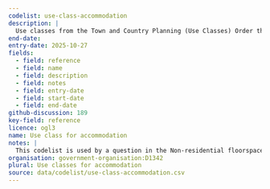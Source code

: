```yaml
---
codelist: use-class-accommodation
description: |
  Use classes from the Town and Country Planning (Use Classes) Order that are for accommodation uses.
end-date:
entry-date: 2025-10-27
fields:
  - field: reference
  - field: name
  - field: description
  - field: notes
  - field: entry-date
  - field: start-date
  - field: end-date
github-discussion: 189
key-field: reference
licence: ogl3
name: Use class for accommodation
notes: |
  This codelist is used by a question in the Non-residential floorspace module that is looking for the change in room counts
organisation: government-organisation:D1342
plural: Use classes for accommodation
source: data/codelist/use-class-accommodation.csv
---
```

